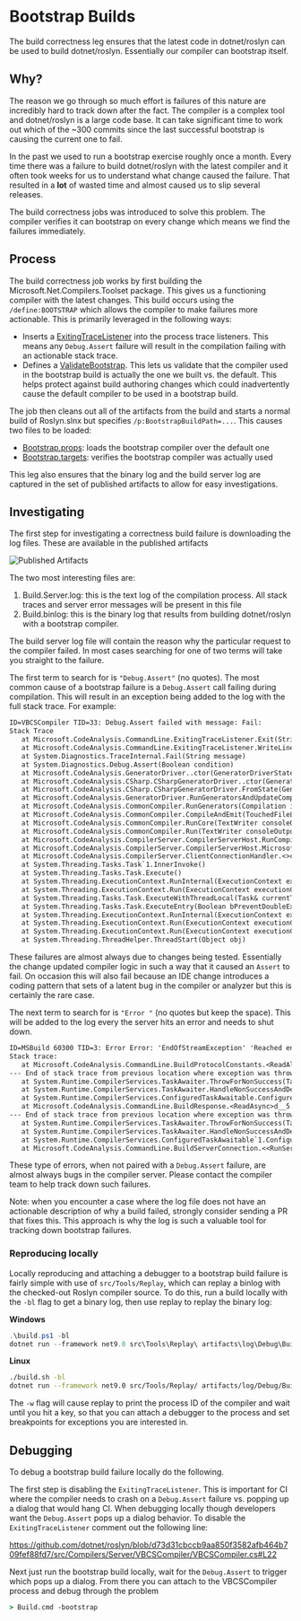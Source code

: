 # Bootstrap Builds

The build correctness leg ensures that the latest code in dotnet/roslyn can be used to build dotnet/roslyn. Essentially our compiler can bootstrap itself.

## Why? 

The reason we go through so much effort is failures of this nature are incredibly hard to track down after the fact. The compiler is a complex tool and dotnet/roslyn is a large code base. It can take significant time to work out which of the ~300 commits since the last successful bootstrap is causing the current one to fail.

In the past we used to run a bootstrap exercise roughly once a month. Every time there was a failure to build dotnet/roslyn with the latest compiler and it often took weeks for us to understand what change caused the failure. That resulted in a **lot** of wasted time and almost caused us to slip several releases.

The build correctness jobs was introduced to solve this problem. The compiler verifies it can bootstrap on every change which means we find the failures immediately.

## Process

The build correctness job works by first building the Microsoft.Net.Compilers.Toolset package. This gives us a functioning compiler with the latest changes. This build occurs using the `/define:BOOTSTRAP` which allows the compiler to make failures more actionable. This is primarily leveraged in the following ways:

- Inserts a [ExitingTraceListener](https://github.com/dotnet/roslyn/blob/main/src/Compilers/Shared/ExitingTraceListener.cs) into the process trace listeners. This means any `Debug.Assert` failure will result in the compilation failing with an actionable stack trace.
- Defines a [ValidateBootstrap](https://github.com/dotnet/roslyn/blob/main/src/Compilers/Core/MSBuildTask/ValidateBootstrap.cs). This lets us validate that the compiler used in the bootstrap build is actually the one we built vs. the default. This helps protect against build authoring changes which could inadvertently cause the default compiler to be used in a bootstrap build.

The job then cleans out all of the artifacts from the build and starts a normal build of Roslyn.slnx but specifies `/p:BootstrapBuildPath=...`. This causes two files to be loaded:

- [Bootstrap.props](https://github.com/dotnet/roslyn/blob/main/eng/targets/Bootstrap.props): loads the bootstrap compiler over the default one
- [Bootstrap.targets](https://github.com/dotnet/roslyn/blob/main/eng/targets/Bootstrap.targets): verifies the bootstrap compiler was actually used

This leg also ensures that the binary log and the build server log are captured in the set of published artifacts to allow for easy investigations.

## Investigating 

The first step for investigating a correctness build failure is downloading the log files. These are available in the published artifacts

![Published Artifacts](images/bootstrap-logs.png)

The two most interesting files are:

1. Build.Server.log: this is the text log of the compilation process. All stack traces and server error messages will be present in this file
1. Build.binlog: this is the binary log that results from building dotnet/roslyn with a bootstrap compiler.

The build server log file will contain the reason why the particular request to the compiler failed. In most cases searching for one of two terms will take you straight to the failure. 

The first term to search for is `"Debug.Assert"` (no quotes). The most common cause of a bootstrap failure is a `Debug.Assert` call failing during compilation. This will result in an exception being added to the log with the full stack trace. For example: 

```txt
ID=VBCSCompiler TID=33: Debug.Assert failed with message: Fail: 
Stack Trace
   at Microsoft.CodeAnalysis.CommandLine.ExitingTraceListener.Exit(String originalMessage)
   at Microsoft.CodeAnalysis.CommandLine.ExitingTraceListener.WriteLine(String message)
   at System.Diagnostics.TraceInternal.Fail(String message)
   at System.Diagnostics.Debug.Assert(Boolean condition)
   at Microsoft.CodeAnalysis.GeneratorDriver..ctor(GeneratorDriverState state)
   at Microsoft.CodeAnalysis.CSharp.CSharpGeneratorDriver..ctor(GeneratorDriverState state)
   at Microsoft.CodeAnalysis.CSharp.CSharpGeneratorDriver.FromState(GeneratorDriverState state)
   at Microsoft.CodeAnalysis.GeneratorDriver.RunGeneratorsAndUpdateCompilation(Compilation compilation, Compilation& outputCompilation, ImmutableArray`1& diagnostics, CancellationToken cancellationToken)
   at Microsoft.CodeAnalysis.CommonCompiler.RunGenerators(Compilation input, ParseOptions parseOptions, ImmutableArray`1 generators, AnalyzerConfigOptionsProvider analyzerConfigOptionsProvider, ImmutableArray`1 additionalTexts, DiagnosticBag generatorDiagnostics)
   at Microsoft.CodeAnalysis.CommonCompiler.CompileAndEmit(TouchedFileLogger touchedFilesLogger, Compilation& compilation, ImmutableArray`1 analyzers, ImmutableArray`1 generators, ImmutableArray`1 additionalTextFiles, AnalyzerConfigSet analyzerConfigSet, ImmutableArray`1 sourceFileAnalyzerConfigOptions, ImmutableArray`1 embeddedTexts, DiagnosticBag diagnostics, CancellationToken cancellationToken, CancellationTokenSource& analyzerCts, AnalyzerDriver& analyzerDriver, Nullable`1& generatorTimingInfo)
   at Microsoft.CodeAnalysis.CommonCompiler.RunCore(TextWriter consoleOutput, ErrorLogger errorLogger, CancellationToken cancellationToken)
   at Microsoft.CodeAnalysis.CommonCompiler.Run(TextWriter consoleOutput, CancellationToken cancellationToken)
   at Microsoft.CodeAnalysis.CompilerServer.CompilerServerHost.RunCompilation(RunRequest& request, CancellationToken cancellationToken)
   at Microsoft.CodeAnalysis.CompilerServer.CompilerServerHost.Microsoft.CodeAnalysis.CompilerServer.ICompilerServerHost.RunCompilation(RunRequest& request, CancellationToken cancellationToken)
   at Microsoft.CodeAnalysis.CompilerServer.ClientConnectionHandler.<>c__DisplayClass8_0.<ProcessCompilationRequestAsync>b__1()
   at System.Threading.Tasks.Task`1.InnerInvoke()
   at System.Threading.Tasks.Task.Execute()
   at System.Threading.ExecutionContext.RunInternal(ExecutionContext executionContext, ContextCallback callback, Object state, Boolean preserveSyncCtx)
   at System.Threading.ExecutionContext.Run(ExecutionContext executionContext, ContextCallback callback, Object state, Boolean preserveSyncCtx)
   at System.Threading.Tasks.Task.ExecuteWithThreadLocal(Task& currentTaskSlot)
   at System.Threading.Tasks.Task.ExecuteEntry(Boolean bPreventDoubleExecution)
   at System.Threading.ExecutionContext.RunInternal(ExecutionContext executionContext, ContextCallback callback, Object state, Boolean preserveSyncCtx)
   at System.Threading.ExecutionContext.Run(ExecutionContext executionContext, ContextCallback callback, Object state, Boolean preserveSyncCtx)
   at System.Threading.ExecutionContext.Run(ExecutionContext executionContext, ContextCallback callback, Object state)
   at System.Threading.ThreadHelper.ThreadStart(Object obj)
   ```

These failures are almost always due to changes being tested. Essentially the change updated compiler logic in such a way that it caused an `Assert` to fail. On occasion this will also fail because an IDE change introduces a coding pattern that sets of a latent bug in the compiler or analyzer but this is certainly the rare case.

The next term to search for is `"Error "` (no quotes but keep the space). This will be added to the log every the server hits an error and needs to shut down.

```txt
ID=MSBuild 60300 TID=3: Error Error: 'EndOfStreamException' 'Reached end of stream before end of read.' occurred during 'Reading response for d2c3aeac-bd8a-4251-bde0-2e11bbc57d13'
Stack trace:
   at Microsoft.CodeAnalysis.CommandLine.BuildProtocolConstants.<ReadAllAsync>d__4.MoveNext() in C:\Users\jaredpar\code\wt\ros2\src\Compilers\Core\CommandLine\BuildProtocol.cs:line 641
--- End of stack trace from previous location where exception was thrown ---
   at System.Runtime.CompilerServices.TaskAwaiter.ThrowForNonSuccess(Task task)
   at System.Runtime.CompilerServices.TaskAwaiter.HandleNonSuccessAndDebuggerNotification(Task task)
   at System.Runtime.CompilerServices.ConfiguredTaskAwaitable.ConfiguredTaskAwaiter.GetResult()
   at Microsoft.CodeAnalysis.CommandLine.BuildResponse.<ReadAsync>d__5.MoveNext() in C:\Users\jaredpar\code\wt\ros2\src\Compilers\Core\CommandLine\BuildProtocol.cs:line 342
--- End of stack trace from previous location where exception was thrown ---
   at System.Runtime.CompilerServices.TaskAwaiter.ThrowForNonSuccess(Task task)
   at System.Runtime.CompilerServices.TaskAwaiter.HandleNonSuccessAndDebuggerNotification(Task task)
   at System.Runtime.CompilerServices.ConfiguredTaskAwaitable`1.ConfiguredTaskAwaiter.GetResult()
   at Microsoft.CodeAnalysis.CommandLine.BuildServerConnection.<<RunServerBuildRequestAsync>g__tryRunRequestAsync|7_1>d.MoveNext() in C:\Users\jaredpar\code\wt\ros2\src\Compilers\Shared\BuildServerConnection.cs:line 288
```

These type of errors, when not paired with a `Debug.Assert` failure, are almost always bugs in the compiler server. Please contact the compiler team to help track down such failures.

Note: when you encounter a case where the log file does not have an actionable description of why a build failed, strongly consider sending a PR that fixes this. This approach is why the log is such a valuable tool for tracking down bootstrap failures. 

### Reproducing locally

Locally reproducing and attaching a debugger to a bootstrap build failure is fairly simple with use of `src/Tools/Replay`, which can replay a binlog with the checked-out Roslyn compiler source. To do this, run a build locally with the `-bl` flag to get a binary log, then use replay to replay the binary log:

**Windows**

```powershell
.\build.ps1 -bl
dotnet run --framework net9.0 src\Tools\Replay\ artifacts\log\Debug\Build.binlog -w
```

**Linux**

```sh
./build.sh -bl
dotnet run --framework net9.0 src/Tools/Replay/ artifacts/log/Debug/Build.binlog -w
```

The `-w` flag will cause replay to print the process ID of the compiler and wait until you hit a key, so that you can attach a debugger to the process and set breakpoints for exceptions you are interested in.

## Debugging

To debug a bootstrap build failure locally do the following. 

The first step is disabling the `ExitingTraceListener`. This is important for CI where the compiler needs to crash on a `Debug.Assert` failure vs. popping up a dialog that would hang CI. When debugging locally though developers want the `Debug.Assert` pops up a dialog behavior. To disable the `ExitingTraceListener` comment out the following line: 

https://github.com/dotnet/roslyn/blob/d73d31cbccb9aa850f3582afb464b709fef88fd7/src/Compilers/Server/VBCSCompiler/VBCSCompiler.cs#L22

Next just run the bootstrap build locally, wait for the `Debug.Assert` to trigger which pops up a dialog. From there you can attach to the VBCSCompiler process and debug through the problem

```cmd
> Build.cmd -bootstrap
```
